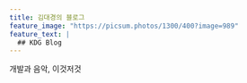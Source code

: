 ```yaml
---
title: 김대경의 블로그
feature_image: "https://picsum.photos/1300/400?image=989"
feature_text: |
  ## KDG Blog
---
```


개발과 음악, 이것저것
